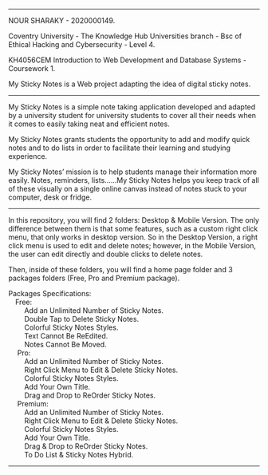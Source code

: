 -------------------------------------------------------------------------------------------------------------------------------------------------------------------

NOUR SHARAKY - 2020000149.

Coventry University - The Knowledge Hub Universities branch - Bsc of Ethical Hacking and Cybersecurity - Level 4.

KH4056CEM Introduction to Web Development and Database Systems - Coursework 1.

My Sticky Notes is a Web project adapting the idea of digital sticky notes.

-------------------------------------------------------------------------------------------------------------------------------------------------------------------

My Sticky Notes is a simple note taking application developed and adapted by a university student for university students to cover all their needs when it comes to easily taking neat and efficient notes. 

My Sticky Notes grants students the opportunity to add and modify quick notes and to do lists in order to facilitate their learning and studying experience.

My Sticky Notes’ mission is to help students manage their information more easily. Notes, reminders, lists……My Sticky Notes helps you keep track of all of these visually on a single online canvas instead of notes stuck to your computer, desk or fridge.

-------------------------------------------------------------------------------------------------------------------------------------------------------------------
In this repository, you will find 2 folders: Desktop & Mobile Version. The only difference between them is that some features, such as a custom right click menu, that only works in desktop version. So in the Desktop Version, a right click menu is used to edit and delete notes; however, in the Mobile Version, the user can edit directly and double clicks to delete notes.

Then, inside of these folders, you will find a home page folder and 3 packages folders (Free, Pro and Premium package).

Packages Specifications: \
&emsp;Free: \
&emsp;&emsp; Add an Unlimited Number of Sticky Notes.\
&emsp;&emsp; Double Tap to Delete Sticky Notes.\
&emsp;&emsp; Colorful Sticky Notes Styles.\
&emsp;&emsp; Text Cannot Be ReEdited. \
&emsp;&emsp; Notes Cannot Be Moved. \
&emsp; Pro: \
&emsp;&emsp; Add an Unlimited Number of Sticky Notes. \
&emsp;&emsp; Right Click Menu to Edit & Delete Sticky Notes. \
&emsp;&emsp; Colorful Sticky Notes Styles. \
&emsp;&emsp; Add Your Own Title. \
&emsp;&emsp; Drag and Drop to ReOrder Sticky Notes. \
&emsp; Premium: \
&emsp;&emsp; Add an Unlimited Number of Sticky Notes. \
&emsp;&emsp; Right Click Menu to Edit & Delete Sticky Notes. \
&emsp;&emsp; Colorful Sticky Notes Styles. \
&emsp;&emsp; Add Your Own Title. \
&emsp;&emsp; Drag & Drop to ReOrder Sticky Notes. \
&emsp;&emsp; To Do List & Sticky Notes Hybrid.

-------------------------------------------------------------------------------------------------------------------------------------------------------------------
